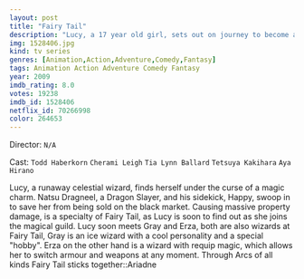 ```yaml
---
layout: post
title: "Fairy Tail"
description: "Lucy, a 17 year old girl, sets out on journey to become a full-fledged wizard and joins the strongest and most (in) famous guild FAIRY TAIL where she meets Natsu, Happy, Gray and Erza, who treat her more like family than friends. This epic series takes us through all the dangers that the members of fairy tail face and eventually overcome through mutual love and friendship..."
img: 1528406.jpg
kind: tv series
genres: [Animation,Action,Adventure,Comedy,Fantasy]
tags: Animation Action Adventure Comedy Fantasy 
year: 2009
imdb_rating: 8.0
votes: 19238
imdb_id: 1528406
netflix_id: 70266998
color: 264653
---
```

Director: `N/A`  

Cast: `Todd Haberkorn` `Cherami Leigh` `Tia Lynn Ballard` `Tetsuya Kakihara` `Aya Hirano` 

Lucy, a runaway celestial wizard, finds herself under the curse of a magic charm. Natsu Dragneel, a Dragon Slayer, and his sidekick, Happy, swoop in to save her from being sold on the black market. Causing massive property damage, is a specialty of Fairy Tail, as Lucy is soon to find out as she joins the magical guild. Lucy soon meets Gray and Erza, both are also wizards at Fairy Tail, Gray is an ice wizard with a cool personality and a special "hobby". Erza on the other hand is a wizard with requip magic, which allows her to switch armour and weapons at any moment. Through Arcs of all kinds Fairy Tail sticks together::Ariadne